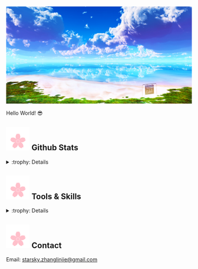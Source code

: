 ![01PNG](./BINARY/03.jpg)

Hello World! :sunglasses:

## <img src="./svg/sakura.svg"/>  Github Stats

<details>
<summary>:trophy: Details</summary>
<img src="https://bad-apple-github-readme.vercel.app/api?show_bg=1&username=trueLoving">
</details>

## <img src="./svg/sakura.svg"/>  Tools & Skills

<details>
<summary>:trophy: Details</summary>

- 🌐 &#160; 
![JavaScript](https://img.shields.io/badge/-JavaScript-333333?style=flat&logo=JavaScript)
![Node.js](https://img.shields.io/badge/-Node.js-333333?style=flat&logo=node.js)
![Rust](https://img.shields.io/badge/-Rust-333333?style=flat&logo=rust&logoColor=blue)

- 🚧 &#160;
![Vue.js](https://img.shields.io/badge/-VueJS-333333?style=flat&logo=Vue.js)

- 🔧 &#160;
![Git](https://img.shields.io/badge/-Git-333333?style=flat&logo=git)
![GitHub](https://img.shields.io/badge/-GitHub-333333?style=flat&logo=github)
![Markdown](https://img.shields.io/badge/-Markdown-333333?style=flat&logo=markdown)
![Code](https://img.shields.io/badge/-Code-333333?style=flat&logo=visualstudiocode&logoColor=blue)

</details>

## <img src="./svg/sakura.svg"/> Contact
Email: starsky.zhanglinjie@gmail.com

<!--<a href="https://t.me/moepoi" target="_blank"><img src="https://img.shields.io/badge/Telegram-%40moepoi-28a8ea"></a>
<a rel="me" href="https://moe.onl/@moepoi" target="_blank"><img src="https://img.shields.io/badge/Mastodon-%40moepoi-blueviolet"></a>
<a href="https://linkedin.com/in/moepoi" target="_blank"><img src="https://img.shields.io/badge/LinkedIn-moepoi-informational"></a>
<a href="https://moepoi.dev" target="_blank"><img src="https://img.shields.io/badge/Personal%20Site-moepoi.dev-red"></a>
<a href="mailto:moe@poi.lol"><img src="https://img.shields.io/badge/Email-moe%40poi.lol-orange"></a>
-->
 
